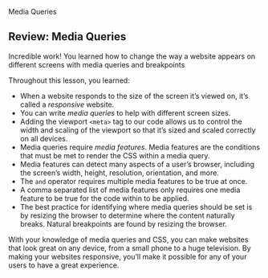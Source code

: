 Media Queries

## Review: Media Queries

Incredible work! You learned how to change the way a website appears on different screens with media queries and breakpoints

Throughout this lesson, you learned:

- When a website responds to the size of the screen it’s viewed on, it’s called a _responsive_ website.
- You can write _media queries_ to help with different screen sizes.
- Adding the viewport `<meta>` tag to our code allows us to control the width and scaling of the viewport so that it’s sized and scaled correctly on all devices.
- Media queries require _media features_. Media features are the conditions that must be met to render the CSS within a media query.
- Media features can detect many aspects of a user’s browser, including the screen’s width, height, resolution, orientation, and more.
- The `and` operator requires multiple media features to be true at once.
- A comma separated list of media features only requires one media feature to be true for the code within to be applied.
- The best practice for identifying where media queries should be set is by resizing the browser to determine where the content naturally breaks. Natural breakpoints are found by resizing the browser.

With your knowledge of media queries and CSS, you can make websites that look great on any device, from a small phone to a huge television. By making your websites responsive, you’ll make it possible for any of your users to have a great experience.
